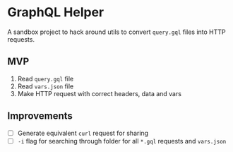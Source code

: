 # GraphQL Helper

A sandbox project to hack around utils to convert `query.gql` files into HTTP requests.

## MVP

1. Read `query.gql` file
2. Read `vars.json` file
3. Make HTTP request with correct headers, data and vars

## Improvements

- [ ] Generate equivalent `curl` request for sharing
- [ ] `-i` flag for searching through folder for all `*.gql` requests and `vars.json`
